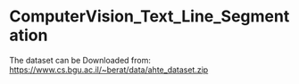 # ComputerVision_Text_Line_Segmentation

The dataset can be Downloaded from: https://www.cs.bgu.ac.il/~berat/data/ahte_dataset.zip
